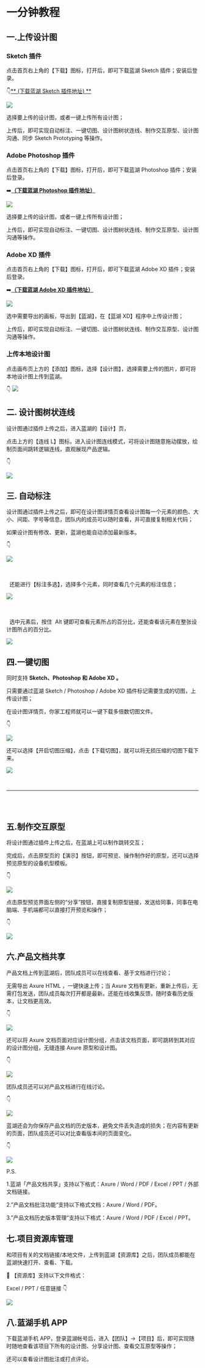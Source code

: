 # 一分钟教程

## 一.上传设计图

### Sketch 插件

点击首页右上角的【下载】图标，打开后，即可下载蓝湖 Sketch 插件；安装后登录。

👇[** (下载蓝湖 Sketch 插件地址) **](https://lanhuapp.com/mac)

![](.gitbook/assets/1-1.png)

选择要上传的设计图，或者一键上传所有设计图；

上传后，即可实现自动标注、一键切图、设计图树状连线、制作交互原型、设计图沟通、同步 Sketch Prototyping 等操作。

### Adobe Photoshop 插件

点击首页右上角的【下载】图标，打开后，即可下载蓝湖 Photoshop 插件；安装后登录。

➡️[**（下载蓝湖 Photoshop 插件地址）**](https://lanhuapp.com/ps)

![](.gitbook/assets/1-2.png)

选择要上传的设计图，或者一键上传所有设计图；

上传后，即可实现自动标注、一键切图、设计图树状连线、制作交互原型、设计图沟通等操作。

### Adobe XD 插件

点击首页右上角的【下载】图标，打开后，即可下载蓝湖 Adobe XD 插件；安装后登录。

➡️[**（下载蓝湖 Adobe XD 插件地址）**](https://lanhuapp.com/xd)

![](.gitbook/assets/1-3.png)

选中需要导出的画板，导出到【蓝湖】，在【蓝湖 XD】程序中上传设计图；

上传后，即可实现自动标注、一键切图、设计图树状连线、制作交互原型、设计图沟通等操作。

### 上传本地设计图

点击画布页上方的【添加】图标，选择【设计图】，选择需要上传的图片，即可将本地设计图上传到蓝湖。

👇
![](.gitbook/assets/1_4_1.gif)

## 二. 设计图树状连线

设计图通过插件上传之后，进入蓝湖的【设计】页，

点击上方的【连线 L】图标，进入设计图连线模式，可将设计图随意拖动摆放，绘制页面间跳转逻辑连线，直观展现产品逻辑。

👇

![](.gitbook/assets/2-27.gif)

## 三. 自动标注

设计图通过插件上传之后，即可在设计图详情页查看设计图每一个元素的颜色、大小、间距、字号等信息，团队内的成员可以随时查看，并可直接复制相关代码；

如果设计图有修改、更新，蓝湖也能自动添加最新版本。

👇

![](.gitbook/assets/10%20%281%29.gif)

&nbsp;  
&nbsp;
&nbsp;  
&nbsp;
还能进行【标注多选】，选择多个元素，同时查看几个元素的标注信息；

![](.gitbook/assets/auto_mark_1.gif)

&nbsp;  
&nbsp;
&nbsp;  
&nbsp;
选中元素后，按住  Alt 键即可查看元素所占的百分比，还能查看该元素在整张设计图所占的百分比。

![](.gitbook/assets/auto_mark_2.gif)

## 四.一键切图

同时支持 **Sketch、Photoshop 和 Adobe XD 。**

只需要通过蓝湖 Sketch / Photoshop / Adobe XD 插件标记需要生成的切图，上传设计图；

在设计图详情页，你家工程师就可以一键下载多倍数切图文件。

👇

![](.gitbook/assets/17.gif)

还可以选择【开启切图压缩】，点击【下载切图】，就可以将无损压缩的切图下载下来。

![](.gitbook/assets/cut_3.gif)

&nbsp;

---

&nbsp;  
&nbsp;

## 五.制作交互原型

将设计图通过插件上传之后，在蓝湖上可以制作跳转交互；

完成后，点击原型页的【演示】按钮，即可预览、操作制作好的原型，还可以选择预览原型的设备机型模板。

👇

![](.gitbook/assets/3.gif)

点击原型预览界面左侧的“分享”按钮，直接复制原型链接，发送给同事，同事在电脑端、手机端都可以直接打开预览和操作；

👇

![](.gitbook/assets/6%20%283%29.png)

## 六.产品文档共享

产品文档上传到蓝湖后，团队成员可以在线查看、基于文档进行讨论；

无需导出 Axure HTML ，一键快速上传；当 Axure 文档有更新，重新上传后，无需打包发送，团队成员每次打开都是最新。还能在线收集反馈，随时查看历史版本，让文档更高效。

👇

![](.gitbook/assets/12-8.gif)

还可以将 Axure 文档页面对应设计图分组，点击该文档页面，即可跳转到其对应的设计图分组，无缝连接 Axure 原型和设计图。

👇

![](.gitbook/assets/3-39.gif)

团队成员还可以对产品文档进行在线讨论。

👇

![](.gitbook/assets/12-16.gif)

蓝湖还会为你保存产品文档的历史版本，避免文件丢失造成的损失；在内容有更新的页面，团队成员还可以对比查看版本间的页面变化。

👇

![](.gitbook/assets/12-21.gif)

P.S.

1.蓝湖「产品文档共享」支持以下格式：Axure / Word / PDF / Excel / PPT / 外部文档链接。

2.”产品文档批注功能“支持以下格式文档：Axure / Word / PDF。

3.”产品文档历史版本管理“支持以下格式：Axure / Word / PDF / Excel / PPT。

## 七.项目资源库管理

和项目有关的文档链接/本地文件，上传到蓝湖【资源库】之后，团队成员都能在蓝湖快速打开、查看、下载。

💌 【资源库】支持以下文件格式：

Excel / PPT / 任意链接
👇

![](.gitbook/assets/2-33.gif)

## 八.蓝湖手机 APP

下载蓝湖手机 APP，登录蓝湖帐号后，进入【团队】→【项目】后，即可实现随时随地查看该项目下所有的设计图、分享设计图、查看交互原型等操作；

还可以查看设计图批注或打点评论。
